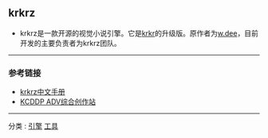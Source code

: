 ## krkrz

+ krkrz是一款开源的视觉小说引擎。它是[krkr](/工具/引擎/krkr.md)的升级版。原作者为[w.dee](https://github.com/w-dee)，目前开发的主要负责者为krkrz团队。
---
### 参考链接

+ [krkrz中文手册](https://hydrozoa.felisworks.com/doc/KAG3Doc/contents/)
+ [KCDDP ADV综合创作站](https://kcddp.keyfc.net/bbs/)
---
分类 : [引擎](/分类/引擎.md) [工具](/分类/工具.md)